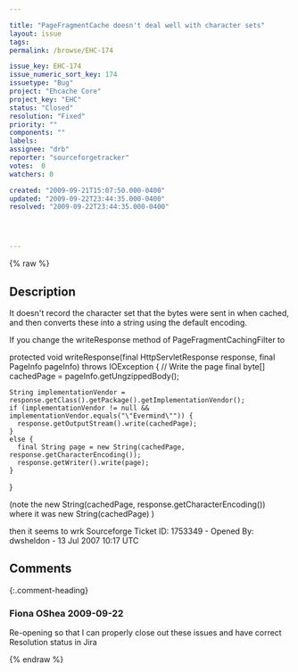 ```yaml
---

title: "PageFragmentCache doesn't deal well with character sets"
layout: issue
tags: 
permalink: /browse/EHC-174

issue_key: EHC-174
issue_numeric_sort_key: 174
issuetype: "Bug"
project: "Ehcache Core"
project_key: "EHC"
status: "Closed"
resolution: "Fixed"
priority: ""
components: ""
labels: 
assignee: "drb"
reporter: "sourceforgetracker"
votes:  0
watchers: 0

created: "2009-09-21T15:07:50.000-0400"
updated: "2009-09-22T23:44:35.000-0400"
resolved: "2009-09-22T23:44:35.000-0400"




---
```


{% raw %}

## Description

<div markdown="1" class="description">

It doesn't record the character set that the bytes were sent in when cached, and then converts these into a string using the default encoding. 

If you change the writeResponse method of PageFragmentCachingFilter to 

protected void writeResponse(final HttpServletResponse response, final PageInfo pageInfo) throws IOException \{
    // Write the page
    final byte[] cachedPage = pageInfo.getUngzippedBody();

    String implementationVendor = response.getClass().getPackage().getImplementationVendor();
    if (implementationVendor != null && implementationVendor.equals("\"Evermind\"")) {
      response.getOutputStream().write(cachedPage);
    }
    else {
      final String page = new String(cachedPage, response.getCharacterEncoding());
      response.getWriter().write(page);
    }
  \}

(note the new String(cachedPage, response.getCharacterEncoding())  where it was new String(cachedPage) )

then it seems to wrk
Sourceforge Ticket ID: 1753349 - Opened By: dwsheldon - 13 Jul 2007 10:17 UTC

</div>

## Comments


{:.comment-heading}
### **Fiona OShea** <span class="date">2009-09-22</span>

<div markdown="1" class="comment">

Re-opening so that I can properly close out these issues and have correct Resolution status in Jira

</div>



{% endraw %}
